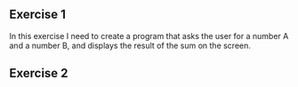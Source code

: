 ## Exercise 1

In this exercise I need to create a program that asks the user for a number A and a number B, and displays the result of the sum on the screen.

## Exercise 2